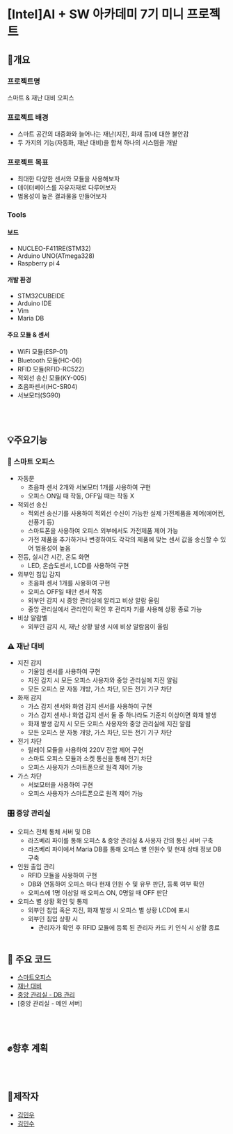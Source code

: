 # [Intel]AI + SW 아카데미 7기 미니 프로젝트
## 🚀개요
### 프로젝트명
스마트 & 재난 대비 오피스

### 프로젝트 배경
- 스마트 공간의 대중화와 늘어나는 재난(지진, 화재 등)에 대한 불안감
- 두 가지의 기능(자동화, 재난 대비)을 합쳐 하나의 시스템을 개발
  
### 프로젝트 목표
- 최대한 다양한 센서와 모듈을 사용해보자
- 데이터베이스를 자유자재로 다루어보자
- 범용성이 높은 결과물을 만들어보자
### Tools
#### 보드
- NUCLEO-F411RE(STM32)
- Arduino UNO(ATmega328)
- Raspberry pi 4
#### 개발 환경
- STM32CUBEIDE
- Arduino IDE
- Vim
- Maria DB
#### 주요 모듈 & 센서
- WiFi 모듈(ESP-01)
- Bluetooth 모듈(HC-06)
- RFID 모듈(RFID-RC522)
- 적외선 송신 모듈(KY-005)
- 초음파센서(HC-SR04)
- 서보모터(SG90)

<br/><br/>
## 💡주요기능
### 🏢 스마트 오피스
- 자동문
  - 초음파 센서 2개와 서보모터 1개를 사용하여 구현
  - 오피스 ON일 때 작동, OFF일 때는 작동 X
- 적외선 송신
  - 적외선 송신기를 사용하여 적외선 수신이 가능한 실제 가전제품을 제어(에어컨, 선풍기 등)
  - 스마트폰을 사용하여 오피스 외부에서도 가전제품 제어 가능
  - 가전 제품을 추가하거나 변경하여도 각각의 제품에 맞는 센서 값을 송신할 수 있어 범용성이 높음
- 전등, 실시간 시간, 온도 화면
  - LED, 온습도센서, LCD를 사용하여 구현
- 외부인 침입 감지
  - 초음파 센서 1개를 사용하여 구현
  - 오피스 OFF일 때만 센서 작동
  - 외부인 감지 시 중앙 관리실에 알리고 비상 알람 울림
  - 중앙 관리실에서 관리인이 확인 후 관리자 키를 사용해 상황 종료 가능
- 비상 알람벨
  - 외부인 감지 시, 재난 상황 발생 시에 비상 알람음이 울림
  
### ⚠️ 재난 대비
- 지진 감지
  - 기울임 센서를 사용하여 구현
  - 지진 감지 시 모든 오피스 사용자와 중앙 관리실에 지진 알림
  - 모든 오피스 문 자동 개방, 가스 차단, 모든 전기 기구 차단
- 화재 감지
  - 가스 감지 센서와 화염 감지 센서를 사용하여 구현
  - 가스 감지 센서나 화염 감지 센서 둘 중 하나라도 기준치 이상이면 화재 발생
  - 화재 발생 감지 시 모든 오피스 사용자와 중앙 관리실에 지진 알림
  - 모든 오피스 문 자동 개방, 가스 차단, 모든 전기 기구 차단
- 전기 차단
  - 릴레이 모듈을 사용하여 220V 전압 제어 구현
  - 스마트 오피스 모듈과 소켓 통신을 통해 전기 차단
  - 오피스 사용자가 스마트폰으로 원격 제어 가능
- 가스 차단
  - 서보모터을 사용하여 구현
  - 오피스 사용자가 스마트폰으로 원격 제어 가능
  
### 🎛️ 중앙 관리실
- 오피스 전체 통체 서버 및 DB
  - 라즈베리 파이를 통해 오피스 & 중앙 관리실 & 사용자 간의 통신 서버 구축
  - 라즈베리 파이에서 Maria DB를 통해 오피스 별 인원수 및 현재 상태 정보 DB 구축
- 인원 출입 관리
  - RFID 모듈을 사용하여 구현
  - DB와 연동하여 오피스 마다 현재 인원 수 및 유무 판단, 등록 여부 확인
  - 오피스에 1명 이상일 때 오피스 ON, 0명일 때 OFF 판단
- 오피스 별 상황 확인 및 통제 
  - 외부인 침입 혹은 지진, 화재 발생 시 오피스 별 상황 LCD에 표시
  - 외부인 침입 상황 시
    - 관리자가 확인 후 RFID 모듈에 등록 된 관리자 카드 키 인식 시 상황 종료
<br/><br/>
## 📌 주요 코드
- [스마트오피스](https://github.com/KINGMINWOO/intel_1st_miniproject/blob/main/1.%EC%BD%94%EB%93%9C/STM32/KMS_mini_project/Core/Src/main.c)  
- [재난 대비](https://github.com/KINGMINWOO/intel_1st_miniproject/blob/main/1.%EC%BD%94%EB%93%9C/STM32/MiniProject_Gas_Fire_Vibration_wifi_PWM/Core/Src/main.c)  
- [중앙 관리실 - DB 관리](https://github.com/KINGMINWOO/intel_1st_miniproject/blob/main/1.%EC%BD%94%EB%93%9C/Raspberry%20Pi/mini_client_device.c)  
- [중앙 관리실 - 메인 서버]

<br/><br/>
## ✊향후 계획

<br/><br/>
## 🙏제작자
- [김민우](http://github.com/KINGMINWOO)
- [김민수](http://github.com/GaSap58)
